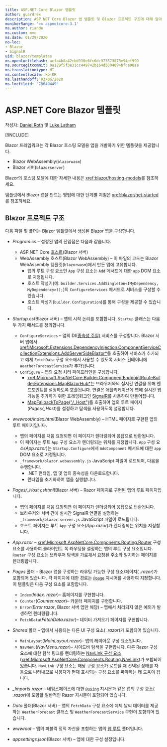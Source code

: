 ```yaml
---
title: ASP.NET Core Blazor 템플릿
author: guardrex
description: ASP.NET Core Blazor 앱 템플릿 및 Blazor 프로젝트 구조에 대해 알아봅니다.
monikerRange: '>= aspnetcore-3.1'
ms.author: riande
ms.custom: mvc
ms.date: 01/29/2020
no-loc:
- Blazor
- SignalR
uid: blazor/templates
ms.openlocfilehash: acfa4b8a42cbd310c6fc6dc973573578e94ef999
ms.sourcegitcommit: 9a129f5f3e31cc449742b164d5004894bfca90aa
ms.translationtype: HT
ms.contentlocale: ko-KR
ms.lasthandoff: 03/06/2020
ms.locfileid: "78649449"
---
```

# <a name="aspnet-core-opno-locblazor-templates"></a>ASP.NET Core Blazor 템플릿

작성자: [Daniel Roth](https://github.com/danroth27) 및 [Luke Latham](https://github.com/guardrex)

[!INCLUDE[](~/includes/blazorwasm-preview-notice.md)]

Blazor 프레임워크는 각 Blazor 호스팅 모델용 앱을 개발하기 위한 템플릿을 제공합니다.

* Blazor WebAssembly(`blazorwasm`)
* Blazor 서버(`blazorserver`)

Blazor의 호스팅 모델에 대한 자세한 내용은 <xref:blazor/hosting-models>를 참조하세요.

템플릿에서 Blazor 앱을 만드는 방법에 대한 단계별 지침은 <xref:blazor/get-started>를 참조하세요.

## <a name="opno-locblazor-project-structure"></a>Blazor 프로젝트 구조

다음 파일 및 폴더는 Blazor 템플릿에서 생성된 Blazor 앱을 구성합니다.

* *Program.cs* &ndash; 설정된 앱의 진입점은 다음과 같습니다.

  * ASP.NET Core [호스트](xref:fundamentals/host/generic-host)(Blazor 서버)
  * WebAssembly 호스트(Blazor WebAssembly) &ndash; 이 파일의 코드는 Blazor WebAssembly 템플릿(`blazorwasm`)에서 만든 앱에 고유합니다.
    * 앱의 루트 구성 요소인 `App` 구성 요소는 `Add` 메서드에 대한 `app` DOM 요소로 지정됩니다.
    * 호스트 작성기(예: `builder.Services.AddSingleton<IMyDependency, MyDependency>();`)의 `ConfigureServices` 메서드로 서비스를 구성할 수 있습니다.
    * 호스트 작성기(`builder.Configuration`)를 통해 구성을 제공할 수 있습니다.

* *Startup.cs*(Blazor 서버) &ndash; 앱의 시작 논리를 포함합니다. `Startup` 클래스는 다음 두 가지 메서드를 정의합니다.

  * `ConfigureServices` &ndash; 앱의 DI([종속성 주입)](xref:fundamentals/dependency-injection) 서비스를 구성합니다. Blazor 서버 앱에서 <xref:Microsoft.Extensions.DependencyInjection.ComponentServiceCollectionExtensions.AddServerSideBlazor*>를 호출하여 서비스가 추가되고 예제 `FetchData` 구성 요소에서 사용할 수 있도록 서비스 컨테이너에 `WeatherForecastService`가 추가됩니다.
  * `Configure` &ndash; 앱의 요청 처리 파이프라인을 구성합니다.
    * <xref:Microsoft.AspNetCore.Builder.ComponentEndpointRouteBuilderExtensions.MapBlazorHub*>는 브라우저와의 실시간 연결을 위해 엔드포인트를 설정하도록 호출됩니다. 연결은 애플리케이션에 앱에 실시간 웹 기능을 추가하기 위한 프레임워크인 [SignalR](xref:signalr/introduction)를 사용하여 만들어집니다.
    * [MapFallbackToPage("/_Host")](xref:Microsoft.AspNetCore.Builder.RazorPagesEndpointRouteBuilderExtensions.MapFallbackToPage*)를 호출하여 앱의 루트 페이지(*Pages/_Host*)를 설정하고 탐색을 사용하도록 설정합니다.

* *wwwroot/index.html*(Blazor WebAssembly) &ndash; HTML 페이지로 구현된 앱의 루트 페이지입니다.
  * 앱의 페이지를 처음 요청되면 이 페이지가 렌더링되어 응답으로 반환됩니다.
  * 이 페이지는 루트 `App` 구성 요소가 렌더링되는 위치를 지정합니다. `App` 구성 요소(*App.razor*)는 `Startup.Configure`에서 `AddComponent` 메서드에 대한 `app` DOM 요소로 지정됩니다.
  * `_framework/blazor.webassembly.js` JavaScript 파일이 로드되며, 다음을 수행합니다.
    * .NET 런타임, 앱 및 앱의 종속성을 다운로드합니다.
    * 런타임을 초기화하여 앱을 실행합니다.

* *Pages/_Host cshtml*(Blazor 서버) &ndash; Razor 페이지로 구현된 앱의 루트 페이지입니다.
  * 앱의 페이지를 처음 요청되면 이 페이지가 렌더링되어 응답으로 반환됩니다.
  * 브라우저와 서버 간에 실시간 SignalR 연결을 설정하는 `_framework/blazor.server.js` JavaScript 파일이 로드됩니다.
  * 호스트 페이지는 루트 `App` 구성 요소(*App.razor*)가 렌더링되는 위치를 지정합니다.

* *App.razor* &ndash; <xref:Microsoft.AspNetCore.Components.Routing.Router> 구성 요소를 사용하여 클라이언트 쪽 라우팅을 설정하는 앱의 루트 구성 요소입니다. `Router` 구성 요소는 브라우저 탐색을 가로채서 요청된 주소와 일치하는 페이지를 렌더링합니다.

* *Pages* 폴더 &ndash; Blazor 앱을 구성하는 라우팅 가능한 구성 요소/페이지( *.razor*)가 포함되어 있습니다. 각 페이지에 대한 경로는 [`@page`](xref:mvc/views/razor#page) 지시어를 사용하여 지정합니다. 이 템플릿은 다음 구성 요소를 포함합니다.
  * `Index`(*Index. razor*)&ndash; 홈페이지를 구현합니다.
  * `Counter`(*Counter.razor*)&ndash; 카운터 페이지를 구현합니다.
  * `Error`(*Error.razor*, Blazor 서버 앱만 해당) &ndash; 앱에서 처리되지 않은 예외가 발생하면 렌더링됩니다.
  * `FetchData`(*FetchData.razor*)&ndash; 데이터 가져오기 페이지를 구현합니다.

* *Shared* 폴더 &ndash; 앱에서 사용되는 다른 UI 구성 요소( *.razor*)가 포함되어 있습니다.
  * `MainLayout`(*MainLayout.razor*)&ndash; 앱의 레이아웃 구성 요소입니다.
  * `NavMenu`(*NavMenu.razor*)&ndash; 사이드바 탐색을 구현합니다. 다른 Razor 구성 요소에 대한 탐색 링크를 렌더링하는 [NavLink 구성 요소](xref:blazor/routing#navlink-component)(<xref:Microsoft.AspNetCore.Components.Routing.NavLink>)가 포함되어 있습니다. `NavLink` 구성 요소는 해당 구성 요소가 로드될 때 선택된 상태를 자동으로 나타내므로 사용자가 현재 표시되는 구성 요소를 파악하는 데 도움이 됩니다.

* *_Imports razor* &ndash; 네임스페이스에 대한 [`@using`](xref:mvc/views/razor#using) 지시문과 같은 앱의 구성 요소( *.razor*)에 포함할 일반적인 Razor 지시문이 포함되어 있습니다.

* *Data* 폴더(Blazor 서버) &ndash; 앱의 `FetchData` 구성 요소에 예제 날씨 데이터를 제공하는 `WeatherForecast` 클래스 및 `WeatherForecastService` 구현이 포함되어 있습니다.

* *wwwroot* &ndash; 앱의 퍼블릭 정적 자산을 포함하는 앱의 [웹 루트](xref:fundamentals/index#web-root) 폴더입니다.

* *appsettings.json*(Blazor 서버) &ndash; 앱에 대한 구성 설정입니다.
